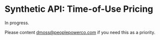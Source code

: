 # Synthetic API: Time-of-Use Pricing

In progress.

Please content dmoss@peoplepowerco.com if you need this as a priority.
